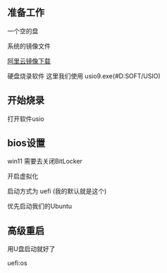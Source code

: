 ## 准备工作

一个空的盘

系统的镜像文件

[阿里云镜像下载](https://developer.aliyun.com/mirror/)

硬盘烧录软件 这里我们使用 usio9.exe(#D:SOFT/USIO)

## 开始烧录

打开软件usio

## bios设置

win11 需要去关闭BitLocker 

开启虚拟化 

启动方式为 uefi (我的默认就是这个)

优先启动我们的Ubuntu 



## 高级重启

用U盘启动就好了 

uefi:os



